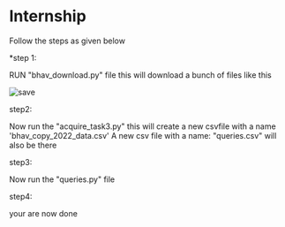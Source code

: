 # Internship
Follow the steps as given below

*step 1:

RUN "bhav_download.py" file
 this will download a bunch of files like this
 
 ![save](https://user-images.githubusercontent.com/84313712/209681490-3dafa4fd-7ea9-4400-b9d3-9e645e1cf967.png)


step2:

Now run the "acquire_task3.py" this will create a new csvfile with a name 'bhav_copy_2022_data.csv'
A new csv file with a name: "queries.csv" will also be there

step3:

Now run the "queries.py" file

step4: 

your are now done
